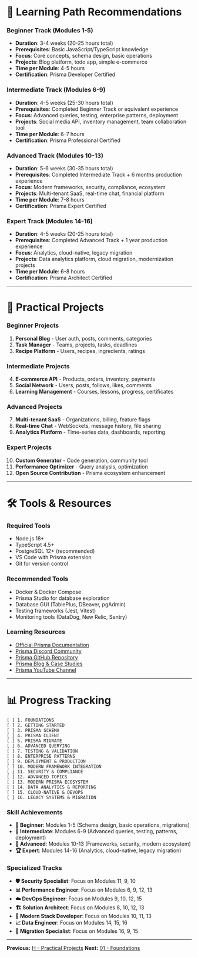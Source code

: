 # 🎯 Learning Path Recommendations

### **Beginner Track** (Modules 1-5)
- **Duration**: 3-4 weeks (20-25 hours total)
- **Prerequisites**: Basic JavaScript/TypeScript knowledge
- **Focus**: Core concepts, schema design, basic operations
- **Projects**: Blog platform, todo app, simple e-commerce
- **Time per Module**: 4-5 hours
- **Certification**: Prisma Developer Certified

### **Intermediate Track** (Modules 6-9)
- **Duration**: 4-5 weeks (25-30 hours total)
- **Prerequisites**: Completed Beginner Track or equivalent experience
- **Focus**: Advanced queries, testing, enterprise patterns, deployment
- **Projects**: Social media API, inventory management, team collaboration tool
- **Time per Module**: 6-7 hours
- **Certification**: Prisma Professional Certified

### **Advanced Track** (Modules 10-13)
- **Duration**: 5-6 weeks (30-35 hours total)
- **Prerequisites**: Completed Intermediate Track + 6 months production experience
- **Focus**: Modern frameworks, security, compliance, ecosystem
- **Projects**: Multi-tenant SaaS, real-time chat, financial platform
- **Time per Module**: 7-8 hours
- **Certification**: Prisma Expert Certified

### **Expert Track** (Modules 14-16)
- **Duration**: 4-5 weeks (20-25 hours total)
- **Prerequisites**: Completed Advanced Track + 1 year production experience
- **Focus**: Analytics, cloud-native, legacy migration
- **Projects**: Data analytics platform, cloud migration, modernization projects
- **Time per Module**: 6-8 hours
- **Certification**: Prisma Architect Certified

---

# 📝 Practical Projects

### **Beginner Projects**
1. **Personal Blog** - User auth, posts, comments, categories
2. **Task Manager** - Teams, projects, tasks, deadlines
3. **Recipe Platform** - Users, recipes, ingredients, ratings

### **Intermediate Projects**
4. **E-commerce API** - Products, orders, inventory, payments
5. **Social Network** - Users, posts, follows, likes, comments
6. **Learning Management** - Courses, lessons, progress, certificates

### **Advanced Projects**
7. **Multi-tenant SaaS** - Organizations, billing, feature flags
8. **Real-time Chat** - WebSockets, message history, file sharing
9. **Analytics Platform** - Time-series data, dashboards, reporting

### **Expert Projects**
10. **Custom Generator** - Code generation, community tool
11. **Performance Optimizer** - Query analysis, optimization
12. **Open Source Contribution** - Prisma ecosystem enhancement

---

# 🛠️ Tools & Resources

### **Required Tools**
- Node.js 18+
- TypeScript 4.5+
- PostgreSQL 12+ (recommended)
- VS Code with Prisma extension
- Git for version control

### **Recommended Tools**
- Docker & Docker Compose
- Prisma Studio for database exploration
- Database GUI (TablePlus, DBeaver, pgAdmin)
- Testing frameworks (Jest, Vitest)
- Monitoring tools (DataDog, New Relic, Sentry)

### **Learning Resources**
- [Official Prisma Documentation](https://www.prisma.io/docs)
- [Prisma Discord Community](https://pris.ly/discord)
- [Prisma GitHub Repository](https://github.com/prisma/prisma)
- [Prisma Blog & Case Studies](https://www.prisma.io/blog)
- [Prisma YouTube Channel](https://www.youtube.com/c/PrismaData)

---

# 📊 Progress Tracking

```
[ ] 1. FOUNDATIONS
[ ] 2. GETTING STARTED  
[ ] 3. PRISMA SCHEMA
[ ] 4. PRISMA CLIENT
[ ] 5. PRISMA MIGRATE
[ ] 6. ADVANCED QUERYING
[ ] 7. TESTING & VALIDATION
[ ] 8. ENTERPRISE PATTERNS
[ ] 9. DEPLOYMENT & PRODUCTION
[ ] 10. MODERN FRAMEWORK INTEGRATION
[ ] 11. SECURITY & COMPLIANCE
[ ] 12. ADVANCED TOPICS
[ ] 13. MODERN PRISMA ECOSYSTEM
[ ] 14. DATA ANALYTICS & REPORTING
[ ] 15. CLOUD-NATIVE & DEVOPS
[ ] 16. LEGACY SYSTEMS & MIGRATION
```

### **Skill Achievements**
- **🌱 Beginner**: Modules 1-5 (Schema design, basic operations, migrations)
- **🚀 Intermediate**: Modules 6-9 (Advanced queries, testing, patterns, deployment)
- **💎 Advanced**: Modules 10-13 (Frameworks, security, modern ecosystem)
- **🏆 Expert**: Modules 14-16 (Analytics, cloud-native, legacy migration)

### **Specialized Tracks**
- **🛡️ Security Specialist**: Focus on Modules 11, 9, 10
- **📊 Performance Engineer**: Focus on Modules 6, 9, 12, 13
- **☁️ DevOps Engineer**: Focus on Modules 9, 10, 12, 15
- **🏗️ Solution Architect**: Focus on Modules 8, 10, 12, 13
- **🔮 Modern Stack Developer**: Focus on Modules 10, 11, 13
- **📈 Data Engineer**: Focus on Modules 14, 15, 16
- **🔄 Migration Specialist**: Focus on Modules 16, 9, 15

---

**Previous:** [H - Practical Projects](./H-practical-projects.md)
**Next:** [01 - Foundations](./01-foundations.md)
